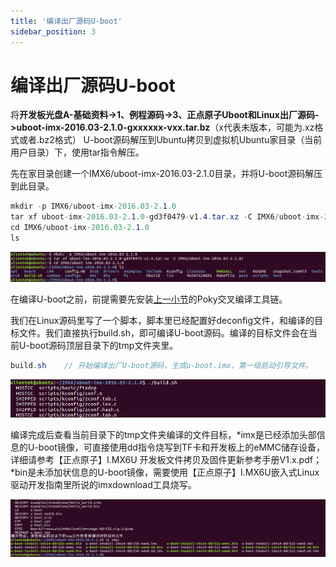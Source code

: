 ```yaml
---
title: '编译出厂源码U-boot'
sidebar_position: 3
---
```


# 编译出厂源码U-boot

将**开发板光盘A-基础资料->1、例程源码->3、正点原子Uboot和Linux出厂源码->uboot-imx-2016.03-2.1.0-gxxxxxx-vxx.tar.bz**（x代表未版本，可能为.xz格式或者.bz2格式） U-boot源码解压到Ubuntu拷贝到虚拟机Ubuntu家目录（当前用户目录）下，使用tar指令解压。

先在家目录创建一个IMX6/uboot-imx-2016.03-2.1.0目录，并将U-boot源码解压到此目录。
```c#
mkdir -p IMX6/uboot-imx-2016.03-2.1.0
tar xf uboot-imx-2016.03-2.1.0-gd3f0479-v1.4.tar.xz -C IMX6/uboot-imx-2016.03-2.1.0/
cd IMX6/uboot-imx-2016.03-2.1.0
ls
```

![4.3.1](./img/4.3.1.png)

在编译U-boot之前，前提需要先安装[上一小节](./install_poky.md)的Poky交叉编译工具链。

我们在Linux源码里写了一个脚本，脚本里已经配置好deconfig文件，和编译的目标文件。我们直接执行build.sh，即可编译U-boot源码。编译的目标文件会在当前U-boot源码顶层目录下的tmp文件夹里。
```c#
build.sh    // 开始编译出厂U-boot源码，生成u-boot.imx，第一级启动引导文件。
```
![4.3.2](./img/4.3.2.png)

编译完成后查看当前目录下的tmp文件夹编译的文件目标，*imx是已经添加头部信息的U-boot镜像，可直接使用dd指令烧写到TF卡和开发板上的eMMC储存设备，详细请参考【正点原子】I.MX6U 开发板文件拷贝及固件更新参考手册V1.x.pdf；*bin是未添加状信息的U-boot镜像，需要使用【正点原子】I.MX6U嵌入式Linux驱动开发指南里所说的imxdownload工具烧写。

![4.3.3](./img/4.3.3.png)



